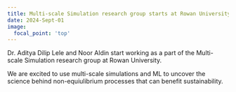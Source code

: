 ```yaml
---
title: Multi-scale Simulation research group starts at Rowan University
date: 2024-Sept-01
image:
  focal_point: 'top'
---
```


Dr. Aditya Dilip Lele and Noor Aldin start working as a part of the Multi-scale Simulation research group at Rowan University. 

<!--more-->

We are excited to use multi-scale simulations and ML to uncover the science behind non-equiulibrium processes
that can benefit sustainability. 
